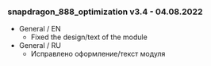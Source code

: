### snapdragon_888_optimization v3.4 - 04.08.2022

* General / EN
  * Fixed the design/text of the module
* General / RU
  * Исправлено оформление/текст модуля